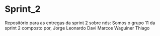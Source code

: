 # Sprint_2
Repositório para as entregas da sprint 2
sobre nós:
Somos o grupo 11 da sprint 2 composto por,
Jorge
Leonardo
Davi
Marcos
Waguiner
Thiago
